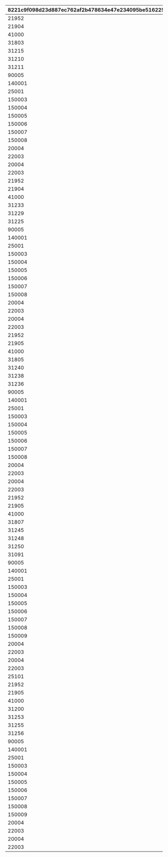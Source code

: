 |8221c9f098d23d887ec762af2b478634e47e234095be5162255098dac6581c1d|722f7916ece2733ac44c6be013ab33f493f91e94857f1e85590222e2dda28e09|5752d03558c17fa3a9a53a4337c7a44694caea4cf291cfeb2873ed60dd4f40ab|f69c2462f84a0beef53996b5501a3bc62544510df63be20804f4efaeb37224f9|c6716b3cd5be4aa15c6924a1daad37550c27054c161c28840e16ebb0aee18901|57a29cc63fced3886b52b184852c05e6be483f1fb0a845e1f31650cab13fbb65|7009b0c653fcc7fc52b4959eea44f50df0e30af7b96e30da817c133ac52923f1|9ecc127041a508f83249ca0c72aa7bf4e2f79d9c3a59413797aed6951527c8dc|
| --- | --- | --- | --- | --- | --- | --- | --- |
|21952|1|96001|20000|1|1|2|1|
|21904|1|96001|10000|1|2|2|1|
|41000|1|96001|10000|1|3|2|1|
|31803|5|96001|2000|1|4|2|5|
|31215|5|96001|1500|1|5|2|5|
|31210|5|96001|1500|1|6|2|5|
|31211|5|96001|1500|1|7|2|5|
|90005|5|96001|1250|1|8|2|10|
|140001|10|96001|500|1|9|4|20|
|25001|5|96001|500|1|10|2|10|
|150003|5|96001|100|1|11|4|5|
|150004|5|96001|130|1|12|4|5|
|150005|5|96001|150|1|13|4|5|
|150006|5|96001|180|1|14|4|5|
|150007|5|96001|200|1|15|4|5|
|150008|5|96001|230|1|16|4|5|
|20004|100|96001|500|1|17|2|5|
|22003|100|96001|200|1|18|2|5|
|20004|100|96001|1000|1|19|2|0|
|22003|100|96001|400|1|20|2|0|
|21952|1|96002|20000|2|21|2|1|
|21904|1|96002|10000|2|22|2|1|
|41000|1|96002|10000|2|23|2|1|
|31233|5|96002|1500|2|24|2|5|
|31229|5|96002|1500|2|25|2|5|
|31225|5|96002|1500|2|26|2|5|
|90005|5|96002|1250|2|27|2|10|
|140001|10|96002|500|2|28|4|20|
|25001|5|96002|500|2|29|2|10|
|150003|5|96002|100|2|30|4|5|
|150004|5|96002|130|2|31|4|5|
|150005|5|96002|150|2|32|4|5|
|150006|5|96002|180|2|33|4|5|
|150007|5|96002|200|2|34|4|5|
|150008|5|96002|230|2|35|4|5|
|20004|100|96002|500|2|36|2|5|
|22003|100|96002|200|2|37|2|5|
|20004|100|96002|1000|2|38|2|0|
|22003|100|96002|400|2|39|2|0|
|21952|1|96003|20000|3|40|2|1|
|21905|1|96003|10000|3|41|2|1|
|41000|1|96003|10000|3|42|2|1|
|31805|5|96003|2000|3|43|2|5|
|31240|5|96003|1500|3|44|2|5|
|31238|5|96003|1500|3|45|2|5|
|31236|5|96003|1500|3|46|2|5|
|90005|10|96003|2500|3|47|2|5|
|140001|50|96003|2500|3|48|4|5|
|25001|5|96003|500|3|49|2|5|
|150003|30|96003|500|3|50|4|5|
|150004|30|96003|650|3|51|4|5|
|150005|30|96003|750|3|52|4|5|
|150006|30|96003|900|3|53|4|5|
|150007|30|96003|1000|3|54|4|5|
|150008|30|96003|1150|3|55|4|5|
|20004|500|96003|2500|3|56|2|5|
|22003|500|96003|1000|3|57|2|5|
|20004|100|96003|1000|3|58|2|0|
|22003|100|96003|400|3|59|2|0|
|21952|1|96004|20000|4|60|2|1|
|21905|1|96004|10000|4|61|2|1|
|41000|1|96004|10000|4|62|2|2|
|31807|5|96004|2000|4|63|2|5|
|31245|5|96004|1500|4|64|2|5|
|31248|5|96004|1500|4|65|2|5|
|31250|5|96004|1500|4|66|2|5|
|31091|5|96004|1500|4|67|2|5|
|90005|10|96004|2500|4|68|2|5|
|140001|50|96004|2500|4|69|4|10|
|25001|10|96004|1000|4|70|2|10|
|150003|30|96004|500|4|71|4|5|
|150004|30|96004|650|4|72|4|5|
|150005|30|96004|750|4|73|4|5|
|150006|30|96004|900|4|74|4|5|
|150007|30|96004|1000|4|75|4|5|
|150008|30|96004|1150|4|76|4|5|
|150009|30|96004|1300|4|77|4|5|
|20004|500|96004|2500|4|78|2|5|
|22003|500|96004|1000|4|79|2|5|
|20004|100|96004|1000|4|80|2|0|
|22003|100|96004|400|4|81|2|0|
|25101|1|96005|20000|5|82|2|1|
|21952|1|96005|20000|5|83|2|1|
|21905|1|96005|10000|5|84|2|1|
|41000|1|96005|10000|5|85|2|2|
|31200|5|96005|1500|5|86|2|5|
|31253|5|96005|1500|5|87|2|5|
|31255|5|96005|1500|5|88|2|5|
|31256|5|96005|1500|5|89|2|5|
|90005|10|96005|2500|5|90|2|5|
|140001|50|96005|2500|5|91|4|10|
|25001|10|96005|1000|5|92|2|10|
|150003|30|96005|500|5|93|4|5|
|150004|30|96005|650|5|94|4|5|
|150005|30|96005|750|5|95|4|5|
|150006|30|96005|900|5|96|4|5|
|150007|30|96005|1000|5|97|4|5|
|150008|30|96005|1150|5|98|4|5|
|150009|30|96005|1300|5|99|4|5|
|20004|500|96005|2500|5|100|2|5|
|22003|500|96005|1000|5|101|2|5|
|20004|100|96005|1000|5|102|2|0|
|22003|100|96005|400|5|103|2|0|